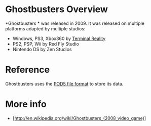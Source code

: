# Ghostbusters Overview

*Ghostbusters * was released in 2009. It was released on multiple platforms adapted by multiple studios:
 * Windows, PS3, Xbox360 by [Terminal Reality](TerminalReality.md)
 * PS2, PSP, Wii by Red Fly Studio
 * Nintendo DS by Zen Studios

# Reference

Ghostbusters  uses the [POD5 file format](Pod5FormatReference.md) to store its data.

# More info

 * [http://en.wikipedia.org/wiki/Ghostbusters_(2008_video_game)]